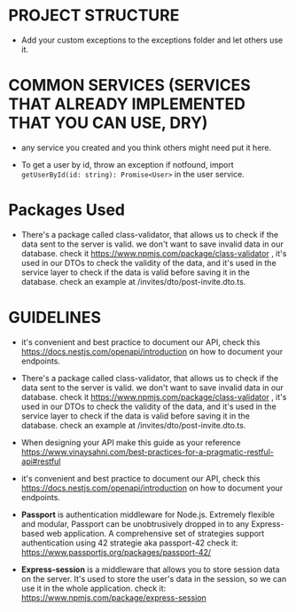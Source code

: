 

# PROJECT STRUCTURE
- Add your custom exceptions to the exceptions folder and let others use it.



# COMMON SERVICES (SERVICES THAT ALREADY IMPLEMENTED THAT YOU CAN USE, DRY)
- any service you created and you think others might need put it here.

- To get a user by id, throw an exception if notfound, import `getUserById(id: string): Promise<User>` in the user service.


# Packages Used 

- There's a package called class-validator, that allows us to check if the data sent to the server is valid. we don't want to save invalid data in our database. 
check it https://www.npmjs.com/package/class-validator , it's used in our DTOs to check the validity of the data, and it's used in the service layer to check if the data is valid before saving it in the database. check an example at /invites/dto/post-invite.dto.ts. 

# GUIDELINES 

- it's convenient and best practice to document our API, check this https://docs.nestjs.com/openapi/introduction on how to document your endpoints.
- There's a package called class-validator, that allows us to check if the data sent to the server is valid. we don't want to save invalid data in our database. 
check it https://www.npmjs.com/package/class-validator , it's used in our DTOs to check the validity of the data, and it's used in the service layer to check if the data is valid before saving it in the database. check an example at /invites/dto/post-invite.dto.ts. 


- When designing your API make this guide as your reference https://www.vinaysahni.com/best-practices-for-a-pragmatic-restful-api#restful


- it's convenient and best practice to document our API, check this https://docs.nestjs.com/openapi/introduction on how to document your endpoints.

- **Passport** is authentication middleware for Node.js. Extremely flexible and modular, Passport can be unobtrusively dropped in to any Express-based web application. A comprehensive set of strategies support authentication using 42 strategie aka passport-42 check it: https://www.passportjs.org/packages/passport-42/

- **Express-session** is a middleware that allows you to store session data on the server. It's used to store the user's data in the session, so we can use it in the whole application. check it: https://www.npmjs.com/package/express-session
